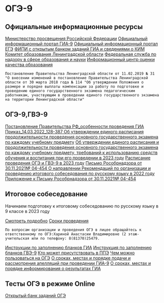 ОГЭ-9
=====

Официальные информационные ресурсы
----------------------------------

[Министерство просвещения Российской Федерации](#)
[Официальный информационный портал ГИА-9](#)
[Официальный информационный портал ЕГЭ](#)
[ФИПИ с открытым банком заданий ГИА и сведениями о КИМ](#)
[Комитет образования Ленинградской области](#)
[Федеральная служба по надзору в сфере образования и науки](#)
[Информационный центр оценки качества образования](#)

`Постановление Правительства Ленинградской области от 11.02.2019 № 31 "О внесении изменений в постановление Правительства Ленинградской области от 30 марта 2018 года № 114 "Об утверждении Положения о размере и порядке выплаты компенсации за работу по подготовке и проведению единого государственного экзамена педагогическим работникам, участвующим в проведении единого государственного экзамена на территории Ленинградской области"`

ОГЭ-9,ГВЭ-9
-----------

[Постановление Правительства РФ\_особенности проведения ГИА](#)
[Приказ\_14.03.2022\_128-387 Об утверждении единого расписания продолжительности проведения основного государственного экзамена по каждому учебному предмету](#)
[Об утверждении единого расписания и продолжительности проведения основного государственного экзамена по каждому учебному предмету, требований к использованию средств обучения и воспитания при его проведении в 2023 году](#)
[Расписание проведения ОГЭ и ГВЭ-9 в 2023 году](#)
[Письмо Рособрнадзора от 30.11.2021№ 04-454 О направлении Рекомендаций по организации и проведению итогового собеседования по русскому языку в 2022 году](#)
[Приложение к Письму Рособрнадзора от 30.11.2021№ 04-454](#)

Итоговое собеседование
----------------------

Начинаем подготовку к итоговому собеседованию по русскому языку в 9 классе в 2023 году

[Смотреть подробно](#)
[Сроки проведения](#)

`По вопросам организации и проведения ОГЭ в лицее обращайтесь к ответственному по ОГЭ:Хариной Анастасии Владимировне (2 этаж-учительская или по телефону: 8(81370)25479.`

[Инструкции по заполнению бланков ГИА](#)
[Инструкция по заполнению бланков ГВЭ-9](#)
[Кто может присутствовать в ППЭ](#)
[Чем можно пользоваться на ОГЭ](#)
[О сроках, местах и порядке подачи и рассмотрения апелляций при проведении ГИА-9](#)
[О сроках, местах и порядке информирования о результатах ГИА](#)

Тесты ОГЭ в режиме Online
-------------------------

[Открытый банк заданий ОГЭ](#)
